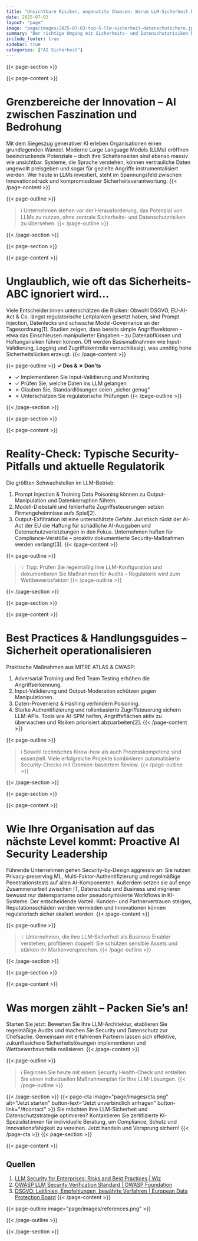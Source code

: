 ```yaml
---
title: "Unsichtbare Risiken, ungenutzte Chancen: Warum LLM-Sicherheit heute Leadership verlangt"
date: 2025-07-03
layout: "page"
image: "page/images/2025-07-03-top-5-llm-sicherheit-datenschutz/hero.jpg"
summary: "Der richtige Umgang mit Sicherheits- und Datenschutzrisiken bei Large Language Models (LLMs) entscheidet heute über Wettbewerbsvorteile in Unternehmen. Das Whitepaper zeigt akute Gefahren, weit verbreitete Irrtümer und bietet praktische, praxiserprobte Strategien aus aktuellen internationalen Standards sowie konkrete Handlungsempfehlungen für CISOs, Datenschutzbeauftragte und Innovationsmanager."
include_footer: true
sidebar: true
categories: ["AI Sicherheit"]
---
```


{{< page-section >}}

{{< page-content >}}
# Grenzbereiche der Innovation – AI zwischen Faszination und Bedrohung

Mit dem Siegeszug generativer KI erleben Organisationen einen grundlegenden Wandel. Moderne Large Language Models (LLMs) eröffnen beeindruckende Potenziale – doch ihre Schattenseiten sind ebenso massiv wie unsichtbar. Systeme, die Sprache verstehen, können vertrauliche Daten ungewollt preisgeben und sogar für gezielte Angriffe instrumentalisiert werden. Wer heute in LLMs investiert, steht im Spannungsfeld zwischen Innovationsdruck und kompromissloser Sicherheitsverantwortung.
{{< /page-content >}}

{{< page-outline >}}
> ℹ️ Unternehmen stehen vor der Herausforderung, das Potenzial von LLMs zu nutzen, ohne zentrale Sicherheits- und Datenschutzrisiken zu übersehen.
{{< /page-outline >}}

{{< /page-section >}}

{{< page-section >}}

{{< page-content >}}
# Unglaublich, wie oft das Sicherheits-ABC ignoriert wird...

Viele Entscheider:innen unterschätzen die Risiken: Obwohl DSGVO, EU-AI-Act & Co. längst regulatorische Leitplanken gesetzt haben, sind Prompt Injection, Datenlecks und schwache Model-Governance an der Tagesordnung[1]. Studien zeigen, dass bereits simple Angriffsvektoren – etwa das Einschleusen manipulierter Eingaben – zu Datenabflüssen und Haftungsrisiken führen können. Oft werden Basismaßnahmen wie Input-Validierung, Logging und Zugriffskontrolle vernachlässigt, was unnötig hohe Sicherheitslücken erzeugt.
{{< /page-content >}}

{{< page-outline >}}
**✓ Dos & ✗ Don'ts**
- ✓ Implementieren Sie Input-Validierung und Monitoring
- ✓ Prüfen Sie, welche Daten ins LLM gelangen
- ✗ Glauben Sie, Standardlösungen seien „sicher genug“
- ✗ Unterschätzen Sie regulatorische Prüfungen
{{< /page-outline >}}

{{< /page-section >}}

{{< page-section >}}

{{< page-content >}}
# Reality-Check: Typische Security-Pitfalls und aktuelle Regulatorik

Die größten Schwachstellen im LLM-Betrieb: 
1) Prompt Injection & Training Data Poisoning können zu Output-Manipulation und Datenkorruption führen. 
2) Modell-Diebstahl und fehlerhafte Zugriffssteuerungen setzen Firmengeheimnisse aufs Spiel[2]. 
3) Output-Exfiltration ist eine unterschätzte Gefahr. Juristisch rückt der AI-Act der EU die Haftung für schädliche AI-Ausgaben und Datenschutzverletztungen in den Fokus. Unternehmen haften für Compliance-Verstöße – proaktiv dokumentierte Security-Maßnahmen werden verlangt[3].
{{< /page-content >}}

{{< page-outline >}}
> 💡 Tipp: Prüfen Sie regelmäßig Ihre LLM-Konfiguration und dokumentieren Sie Maßnahmen für Audits – Regulatorik wird zum Wettbewerbsfaktor!
{{< /page-outline >}}

{{< /page-section >}}

{{< page-section >}}

{{< page-content >}}
# Best Practices & Handlungsguides – Sicherheit operationalisieren

Praktische Maßnahmen aus MITRE ATLAS & OWASP: 
1) Adversarial Training und Red Team Testing erhöhen die Angriffserkennung. 
2) Input-Validierung und Output-Moderation schützen gegen Manipulationen. 
3) Daten-Provenienz & Hashing verhindern Poisoning. 
4) Starke Authentifizierung und rollenbasierte Zugriffsteuerung sichern LLM-APIs. Tools wie AI-SPM helfen, Angriffsflächen aktiv zu überwachen und Risiken priorisiert abzuarbeiten[2].
{{< /page-content >}}

{{< page-outline >}}
> ℹ️ Sowohl technisches Know-how als auch Prozesskompetenz sind essenziell. Viele erfolgreiche Projekte kombinieren automatisierte Security-Checks mit Gremien-basiertem Review.
{{< /page-outline >}}

{{< /page-section >}}

{{< page-section >}}

{{< page-content >}}
# Wie Ihre Organisation auf das nächste Level kommt: Proactive AI Security Leadership

Führende Unternehmen gehen Security-by-Design aggressiv an: Sie nutzen Privacy-preserving ML, Multi-Faktor-Authentifizierung und regelmäßige Penetrationstests auf allen AI-Komponenten. Außerdem setzen sie auf enge Zusammenarbeit zwischen IT, Datenschutz und Business und migrieren bewusst nur datensparsame oder pseudonymisierte Workflows in KI-Systeme. Der entscheidende Vorteil: Kunden- und Partnervertrauen steigen, Reputationsschäden werden vermieden und Innovationen können regulatorisch sicher skaliert werden.
{{< /page-content >}}

{{< page-outline >}}
> 💡 Unternehmen, die ihre LLM-Sicherheit als Business Enabler verstehen, profitieren doppelt: Sie schützen sensible Assets und stärken ihr Markenversprechen.
{{< /page-outline >}}

{{< /page-section >}}

{{< page-section >}}

{{< page-content >}}
# Was morgen zählt – Packen Sie’s an!

Starten Sie jetzt: Bewerten Sie Ihre LLM-Architektur, etablieren Sie regelmäßige Audits und machen Sie Security und Datenschutz zur Chefsache. Gemeinsam mit erfahrenen Partnern lassen sich effektive, zukunftssichere Sicherheitslösungen implementieren und Wettbewerbsvorteile realisieren.
{{< /page-content >}}

{{< page-outline >}}
> ℹ️ Beginnen Sie heute mit einem Security Health-Check und erstellen Sie einen individuellen Maßnahmenplan für Ihre LLM-Lösungen.
{{< /page-outline >}}

{{< /page-section >}}
{{< page-cta image="page/images/cta.png" alt="Jetzt starten" button-text="Jetzt unverbindlich anfragen" button-link="/#contact" >}}
Sie möchten Ihre LLM-Sicherheit und Datenschutzstrategie optimieren? Kontaktieren Sie zertifizierte KI-Spezialist:innen für individuelle Beratung, um Compliance, Schutz und Innovationsfähigkeit zu vereinen. Jetzt handeln und Vorsprung sichern!
{{< /page-cta >}}
{{< page-section >}}

{{< page-content >}}
## Quellen

1. [LLM Security for Enterprises: Risks and Best Practices | Wiz](https://www.wiz.io/academy/llm-security)  
2. [OWASP LLM Security Verification Standard | OWASP Foundation](https://owasp.org/www-project-llm-verification-standard/)  
3. [DSGVO: Leitlinien, Empfehlungen, bewährte Verfahren | European Data Protection Board](https://edpb.europa.eu/our-work-tools/general-guidance/guidelines-recommendations-best-practices_de)
{{< /page-content >}}

{{< page-outline image="page/images/references.png" >}}

{{< /page-outline >}}

{{< /page-section >}}